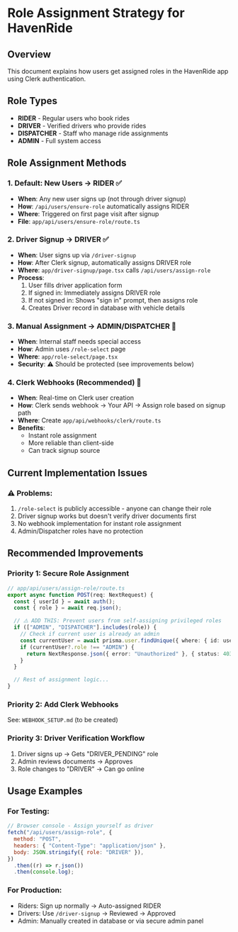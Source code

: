 # Role Assignment Strategy for HavenRide

## Overview

This document explains how users get assigned roles in the HavenRide app using Clerk authentication.

## Role Types

- **RIDER** - Regular users who book rides
- **DRIVER** - Verified drivers who provide rides
- **DISPATCHER** - Staff who manage ride assignments
- **ADMIN** - Full system access

## Role Assignment Methods

### 1. **Default: New Users → RIDER** ✅

- **When**: Any new user signs up (not through driver signup)
- **How**: `/api/users/ensure-role` automatically assigns RIDER
- **Where**: Triggered on first page visit after signup
- **File**: `app/api/users/ensure-role/route.ts`

### 2. **Driver Signup → DRIVER** ✅

- **When**: User signs up via `/driver-signup`
- **How**: After Clerk signup, automatically assigns DRIVER role
- **Where**: `app/driver-signup/page.tsx` calls `/api/users/assign-role`
- **Process**:
  1. User fills driver application form
  2. If signed in: Immediately assigns DRIVER role
  3. If not signed in: Shows "sign in" prompt, then assigns role
  4. Creates Driver record in database with vehicle details

### 3. **Manual Assignment → ADMIN/DISPATCHER** 🔐

- **When**: Internal staff needs special access
- **How**: Admin uses `/role-select` page
- **Where**: `app/role-select/page.tsx`
- **Security**: ⚠️ Should be protected (see improvements below)

### 4. **Clerk Webhooks (Recommended)** 🎯

- **When**: Real-time on Clerk user creation
- **How**: Clerk sends webhook → Your API → Assign role based on signup path
- **Where**: Create `app/api/webhooks/clerk/route.ts`
- **Benefits**:
  - Instant role assignment
  - More reliable than client-side
  - Can track signup source

## Current Implementation Issues

### ⚠️ Problems:

1. `/role-select` is publicly accessible - anyone can change their role
2. Driver signup works but doesn't verify driver documents first
3. No webhook implementation for instant role assignment
4. Admin/Dispatcher roles have no protection

## Recommended Improvements

### Priority 1: Secure Role Assignment

```typescript
// app/api/users/assign-role/route.ts
export async function POST(req: NextRequest) {
  const { userId } = await auth();
  const { role } = await req.json();

  // ⚠️ ADD THIS: Prevent users from self-assigning privileged roles
  if (["ADMIN", "DISPATCHER"].includes(role)) {
    // Check if current user is already an admin
    const currentUser = await prisma.user.findUnique({ where: { id: userId } });
    if (currentUser?.role !== "ADMIN") {
      return NextResponse.json({ error: "Unauthorized" }, { status: 403 });
    }
  }

  // Rest of assignment logic...
}
```

### Priority 2: Add Clerk Webhooks

See: `WEBHOOK_SETUP.md` (to be created)

### Priority 3: Driver Verification Workflow

1. Driver signs up → Gets "DRIVER_PENDING" role
2. Admin reviews documents → Approves
3. Role changes to "DRIVER" → Can go online

## Usage Examples

### For Testing:

```javascript
// Browser console - Assign yourself as driver
fetch("/api/users/assign-role", {
  method: "POST",
  headers: { "Content-Type": "application/json" },
  body: JSON.stringify({ role: "DRIVER" }),
})
  .then((r) => r.json())
  .then(console.log);
```

### For Production:

- Riders: Sign up normally → Auto-assigned RIDER
- Drivers: Use `/driver-signup` → Reviewed → Approved
- Admin: Manually created in database or via secure admin panel
